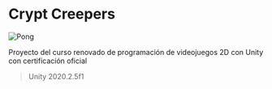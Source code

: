 # Crypt Creepers

![Pong](https://static.platzi.com/media/landing-projects/imgproj_unity.gif)

Proyecto del curso renovado de programación de videojuegos 2D con Unity con certificación oficial
> Unity 2020.2.5f1
